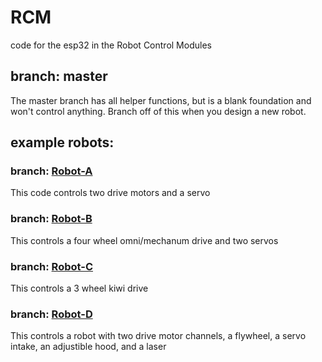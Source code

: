 # RCM
code for the esp32 in the Robot Control Modules

## branch: master

The master branch has all helper functions, but is a blank foundation and won't control anything. Branch off of this when you design a new robot.

## example robots:

### branch: [Robot-A](https://github.com/RCMgames/RCM/discussions/21)

This code controls two drive motors and a servo

### branch: [Robot-B](https://github.com/RCMgames/RCM/discussions/23)

This controls a four wheel omni/mechanum drive and two servos

### branch: [Robot-C](https://github.com/RCMgames/RCM/discussions/24)

This controls a 3 wheel kiwi drive

### branch: [Robot-D](https://github.com/RCMgames/RCM/discussions/22)

This controls a robot with two drive motor channels, a flywheel, a servo intake, an adjustible hood, and a laser
